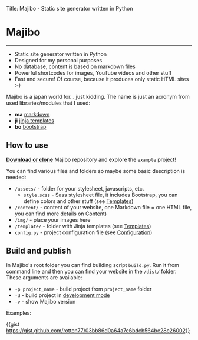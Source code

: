 Title: Majibo - Static site generator written in Python

# Majibo

----

* Static site generator written in Python
* Designed for my personal purposes
* No database, content is based on markdown files
* Powerful shortcodes for images, YouTube videos and other stuff
* Fast and secure! Of course, because it produces only static HTML sites :-)

Majibo is a japan world for... just kidding. The name is just an acronym from used libraries/modules that I used:

* **ma** [markdown](./content.html)
* **ji** [jinja templates](./templates.html)
* **bo** [bootstrap](./templates.html)

## How to use

**[Download or clone](https://github.com/rotten77/majibo)** Majibo repository and explore the `example` project!

You can find various files and folders so maybe some basic description is needed:

* `/assets/` - folder for your stylesheet, javascripts, etc.
	* `style.scss` - Sass stylesheet file, it includes Bootstrap, you can define colors and other stuff (see [Templates](./templates.html))
* `/content/` - content of your website, one Markdown file = one HTML file, you can find more details on [Content](./content.html))
* `/img/` - place your images here
* `/template/` - folder with Jinja templates (see [Templates](./templates.html))
* `config.py` - project configuration file (see [Configuration](./configuration.html))

## Build and publish

In Majibo's root folder you can find building script `build.py`. Run it from command line and then you can find your website in the `/dist/` folder. These arguments are available:

* `-p project_name` - build project from `project_name` folder
* `-d` - build project in [development mode](./templates.html#development-mode)
* `-v` - show Majibo version

Examples:

{{gist https://gist.github.com/rotten77/03bb86d0a64a7e6bdcb564be28c26002}}